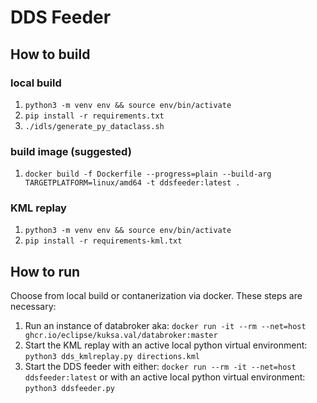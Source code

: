 # DDS Feeder

## How to build
### local build

1. ```python3 -m venv env && source env/bin/activate```
2. ```pip install -r requirements.txt```
3. ```./idls/generate_py_dataclass.sh```

### build image (suggested)

1. ```docker build -f Dockerfile --progress=plain --build-arg TARGETPLATFORM=linux/amd64 -t ddsfeeder:latest .```

### KML replay

1. ```python3 -m venv env && source env/bin/activate```
2. ```pip install -r requirements-kml.txt```

## How to run
Choose from local build or contanerization via docker.
These steps are necessary:
1. Run an instance of databroker aka: ```docker run -it --rm --net=host ghcr.io/eclipse/kuksa.val/databroker:master```
2. Start the KML replay with an active local python virtual environment: ```python3 dds_kmlreplay.py directions.kml```
3. Start the DDS feeder with either: ```docker run --rm -it --net=host ddsfeeder:latest``` or with an active local python virtual environment: ```python3 ddsfeeder.py```